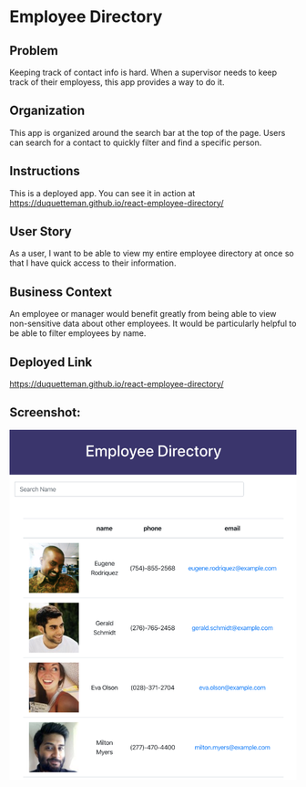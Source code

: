 # Employee Directory

## Problem
Keeping track of contact info is hard. When a supervisor needs to keep track of their employess, this app provides a way to do it. 

## Organization
This app is organized around the search bar at the top of the page. Users can search for a contact to quickly filter and find a specific person. 

## Instructions
This is a deployed app. You can see it in action at https://duquetteman.github.io/react-employee-directory/

## User Story

As a user, I want to be able to view my entire employee directory at once so that I have quick access to their information.

## Business Context

An employee or manager would benefit greatly from being able to view non-sensitive data about other employees. It would be particularly helpful to be able to filter employees by name.

## Deployed Link

https://duquetteman.github.io/react-employee-directory/


## Screenshot:

<img src="example.png" title="The team" alt="The team" width=600px>







